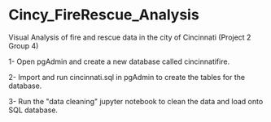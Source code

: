 # Cincy_FireRescue_Analysis
Visual Analysis of fire and rescue data in the city of Cincinnati (Project 2 Group 4)

1- Open pgAdmin and create a new database called cincinnatifire.

2- Import and run cincinnati.sql in pgAdmin to create the tables for the database.

3- Run the "data cleaning" jupyter notebook to clean the data and load onto SQL database. 
